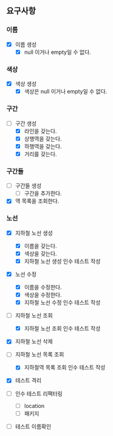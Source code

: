 ## 요구사항

### 이름

- [x] 이름 생성
    - [x] null 이거나 empty일 수 없다.

### 색상

- [x] 색상 생성
    - [x] 색상은 null 이거나 empty일 수 없다.

### 구간

- [ ] 구간 생성
    - [x] 라인을 갖는다.
    - [x] 상행역을 갖는다.
    - [x] 하행역을 갖는다.
    - [x] 거리를 갖는다.

### 구간들

- [ ] 구간들 생성
    - [ ] 구간을 추가한다.
- [x] 역 목록을 조회한다.

### 노선

- [x] 지하철 노선 생성
    - [x] 이름을 갖는다.
    - [x] 색상을 갖는다.
    - [x] 지하철 노선 생성 인수 테스트 작성

- [x] 노선 수정
    - [x] 이름을 수정한다.
    - [x] 색상을 수정한다.
    - [x] 지하철 노선 수정 인수 테스트 작성

- [ ] 지하철 노선 조회
    - [x] 지하철 노선 조회 인수 테스트 작성

- [x] 지하철 노선 삭제

- [ ] 지하철 노선 목록 조회
    - [x] 지하철역 목록 조회 인수 테스트 작성

- [x] 테스트 격리
- [ ] 인수 테스트 리팩터링
    - [ ] location
    - [ ] 패키지
- [ ] 테스트 이름확인
